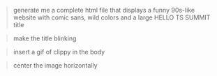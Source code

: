 > generate me a complete html file that displays a funny 90s-like website with comic sans, wild colors and a large HELLO TS SUMMIT title

> make the title blinking

> insert a gif of clippy in the body

> center the image horizontally
